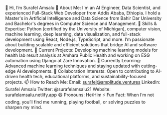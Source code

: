 👋 Hi, I’m Surafel Amsalu
🧠 About Me: I'm an AI Engineer, Data Scientist, and experienced Full-Stack Web Developer from Addis Ababa, Ethiopia. I hold a Master's in Artificial Intelligence and Data Science from Bahir Dar University and Bachelor's degrees in Computer Science and Management.
🌟 Skills & Expertise: Python (certified by the University of Michigan), computer vision, machine learning, deep learning, data visualization, and full-stack development using React, Node.js, TypeScript, and more. I’m passionate about building scalable and efficient solutions that bridge AI and software development.
👀 Current Projects: Developing machine learning models for health lab result analysis at Amhara Public Health and working on ESG automation using Django at Zare Innovation.
🌱 Currently Learning: Advanced machine learning techniques and staying updated with cutting-edge AI developments.
💞️ Collaboration Interests: Open to contributing to AI-driven health tech, educational platforms, and sustainability-focused projects.
📫 How to Reach Me:
Email: surafel@amplitude.ventures
LinkedIn: Surafel Amsalu
Twitter: @surafelamsalu21
Website: surafelamsalu.netlify.app
😄 Pronouns: He/Him
⚡ Fun Fact: When I’m not coding, you’ll find me running, playing football, or solving puzzles to sharpen my mind.
<!--- surafelamsalu2121/surafelamsalu2121 is a ✨ special ✨ repository because its `README.md` (this file) appears on your GitHub profile. You can click the Preview link to take a look at your changes. --->
